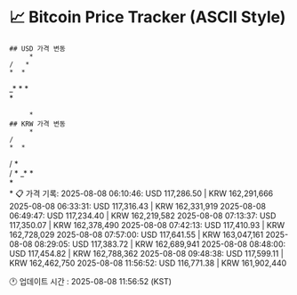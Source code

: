 # 📈 Bitcoin Price Tracker (ASCII Style)
    ## USD 가격 변동 
         *    
    /   * 
    *  *  
_* *  *   
  *       
          
          
         *
    ## KRW 가격 변동
         *    
    /     
    *  *  
   /  *   
   /    * 
_* *      
  *       
         *
    📋 가격 기록:
    2025-08-08 06:10:46: USD 117,286.50 | KRW 162,291,666
2025-08-08 06:33:31: USD 117,316.43 | KRW 162,331,919
2025-08-08 06:49:47: USD 117,234.40 | KRW 162,219,582
2025-08-08 07:13:37: USD 117,350.07 | KRW 162,378,490
2025-08-08 07:42:13: USD 117,410.93 | KRW 162,728,029
2025-08-08 07:57:00: USD 117,641.55 | KRW 163,047,161
2025-08-08 08:29:05: USD 117,383.72 | KRW 162,689,941
2025-08-08 08:48:00: USD 117,454.82 | KRW 162,788,362
2025-08-08 09:48:38: USD 117,599.11 | KRW 162,462,750
2025-08-08 11:56:52: USD 116,771.38 | KRW 161,902,440
    
🕐 업데이트 시간 : 2025-08-08 11:56:52 (KST)
